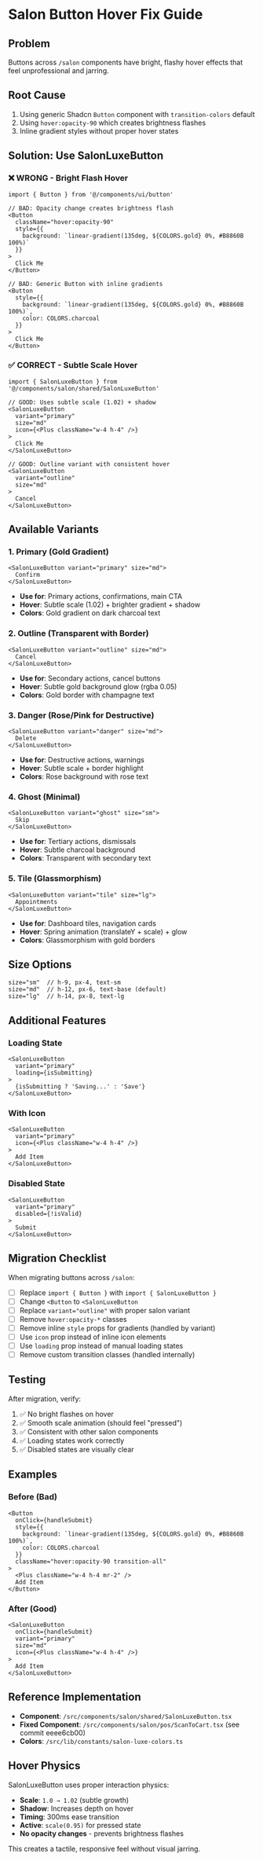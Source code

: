 # Salon Button Hover Fix Guide

## Problem
Buttons across `/salon` components have bright, flashy hover effects that feel unprofessional and jarring.

## Root Cause
1. Using generic Shadcn `Button` component with `transition-colors` default
2. Using `hover:opacity-90` which creates brightness flashes
3. Inline gradient styles without proper hover states

## Solution: Use SalonLuxeButton

### ❌ **WRONG** - Bright Flash Hover
```tsx
import { Button } from '@/components/ui/button'

// BAD: Opacity change creates brightness flash
<Button
  className="hover:opacity-90"
  style={{
    background: `linear-gradient(135deg, ${COLORS.gold} 0%, #B8860B 100%)`
  }}
>
  Click Me
</Button>

// BAD: Generic Button with inline gradients
<Button
  style={{
    background: `linear-gradient(135deg, ${COLORS.gold} 0%, #B8860B 100%)`,
    color: COLORS.charcoal
  }}
>
  Click Me
</Button>
```

### ✅ **CORRECT** - Subtle Scale Hover
```tsx
import { SalonLuxeButton } from '@/components/salon/shared/SalonLuxeButton'

// GOOD: Uses subtle scale (1.02) + shadow
<SalonLuxeButton
  variant="primary"
  size="md"
  icon={<Plus className="w-4 h-4" />}
>
  Click Me
</SalonLuxeButton>

// GOOD: Outline variant with consistent hover
<SalonLuxeButton
  variant="outline"
  size="md"
>
  Cancel
</SalonLuxeButton>
```

## Available Variants

### 1. Primary (Gold Gradient)
```tsx
<SalonLuxeButton variant="primary" size="md">
  Confirm
</SalonLuxeButton>
```
- **Use for**: Primary actions, confirmations, main CTA
- **Hover**: Subtle scale (1.02) + brighter gradient + shadow
- **Colors**: Gold gradient on dark charcoal text

### 2. Outline (Transparent with Border)
```tsx
<SalonLuxeButton variant="outline" size="md">
  Cancel
</SalonLuxeButton>
```
- **Use for**: Secondary actions, cancel buttons
- **Hover**: Subtle gold background glow (rgba 0.05)
- **Colors**: Gold border with champagne text

### 3. Danger (Rose/Pink for Destructive)
```tsx
<SalonLuxeButton variant="danger" size="md">
  Delete
</SalonLuxeButton>
```
- **Use for**: Destructive actions, warnings
- **Hover**: Subtle scale + border highlight
- **Colors**: Rose background with rose text

### 4. Ghost (Minimal)
```tsx
<SalonLuxeButton variant="ghost" size="sm">
  Skip
</SalonLuxeButton>
```
- **Use for**: Tertiary actions, dismissals
- **Hover**: Subtle charcoal background
- **Colors**: Transparent with secondary text

### 5. Tile (Glassmorphism)
```tsx
<SalonLuxeButton variant="tile" size="lg">
  Appointments
</SalonLuxeButton>
```
- **Use for**: Dashboard tiles, navigation cards
- **Hover**: Spring animation (translateY + scale) + glow
- **Colors**: Glassmorphism with gold borders

## Size Options
```tsx
size="sm"  // h-9, px-4, text-sm
size="md"  // h-12, px-6, text-base (default)
size="lg"  // h-14, px-8, text-lg
```

## Additional Features

### Loading State
```tsx
<SalonLuxeButton
  variant="primary"
  loading={isSubmitting}
>
  {isSubmitting ? 'Saving...' : 'Save'}
</SalonLuxeButton>
```

### With Icon
```tsx
<SalonLuxeButton
  variant="primary"
  icon={<Plus className="w-4 h-4" />}
>
  Add Item
</SalonLuxeButton>
```

### Disabled State
```tsx
<SalonLuxeButton
  variant="primary"
  disabled={!isValid}
>
  Submit
</SalonLuxeButton>
```

## Migration Checklist

When migrating buttons across `/salon`:

- [ ] Replace `import { Button }` with `import { SalonLuxeButton }`
- [ ] Change `<Button` to `<SalonLuxeButton`
- [ ] Replace `variant="outline"` with proper salon variant
- [ ] Remove `hover:opacity-*` classes
- [ ] Remove inline `style` props for gradients (handled by variant)
- [ ] Use `icon` prop instead of inline icon elements
- [ ] Use `loading` prop instead of manual loading states
- [ ] Remove custom transition classes (handled internally)

## Testing
After migration, verify:
1. ✅ No bright flashes on hover
2. ✅ Smooth scale animation (should feel "pressed")
3. ✅ Consistent with other salon components
4. ✅ Loading states work correctly
5. ✅ Disabled states are visually clear

## Examples

### Before (Bad)
```tsx
<Button
  onClick={handleSubmit}
  style={{
    background: `linear-gradient(135deg, ${COLORS.gold} 0%, #B8860B 100%)`,
    color: COLORS.charcoal
  }}
  className="hover:opacity-90 transition-all"
>
  <Plus className="w-4 h-4 mr-2" />
  Add Item
</Button>
```

### After (Good)
```tsx
<SalonLuxeButton
  onClick={handleSubmit}
  variant="primary"
  size="md"
  icon={<Plus className="w-4 h-4" />}
>
  Add Item
</SalonLuxeButton>
```

## Reference Implementation
- **Component**: `/src/components/salon/shared/SalonLuxeButton.tsx`
- **Fixed Component**: `/src/components/salon/pos/ScanToCart.tsx` (see commit eeee6cb00)
- **Colors**: `/src/lib/constants/salon-luxe-colors.ts`

## Hover Physics

SalonLuxeButton uses proper interaction physics:
- **Scale**: `1.0 → 1.02` (subtle growth)
- **Shadow**: Increases depth on hover
- **Timing**: 300ms ease transition
- **Active**: `scale(0.95)` for pressed state
- **No opacity changes** - prevents brightness flashes

This creates a tactile, responsive feel without visual jarring.
